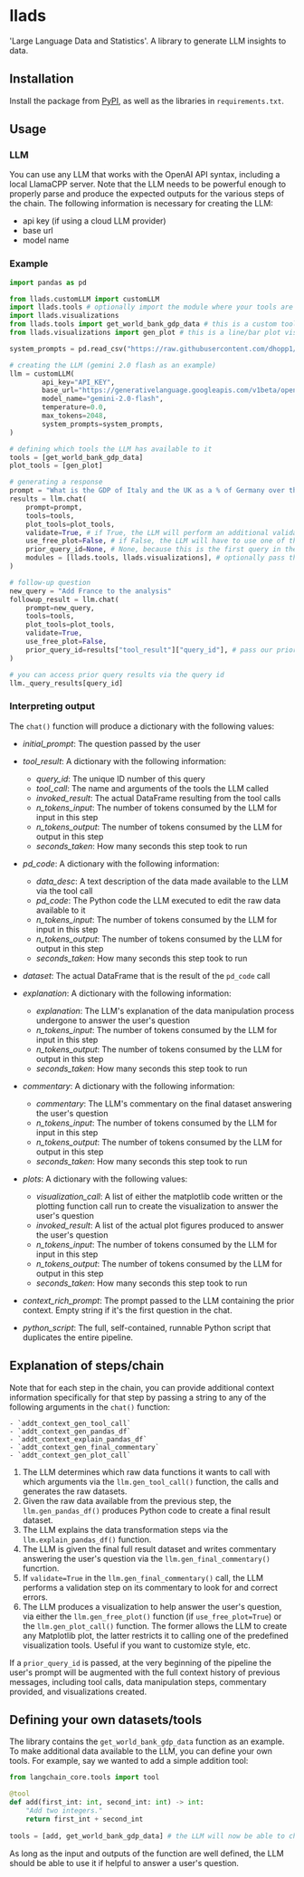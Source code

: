 # llads
'Large Language Data and Statistics'. A library to generate LLM insights to data.

## Installation
Install the package from [PyPI](https://pypi.org/project/llads/), as well as the libraries in `requirements.txt`.

## Usage
### LLM
You can use any LLM that works with the OpenAI API syntax, including a local LlamaCPP server. Note that the LLM needs to be powerful enough to properly parse and produce the expected outputs for the various steps of the chain. The following information is necessary for creating the LLM:

- api key (if using a cloud LLM provider)
- base url
- model name

### Example
```py
import pandas as pd

from llads.customLLM import customLLM
import llads.tools # optionally import the module where your tools are to get proper imports for full runnable Python script generation
import llads.visualizations
from llads.tools import get_world_bank_gdp_data # this is a custom tool included as an example. You can define and pass your own tools
from llads.visualizations import gen_plot # this is a line/bar plot visualization tool included as an example. You can define and pass your own visualization tools

system_prompts = pd.read_csv("https://raw.githubusercontent.com/dhopp1/llads/refs/heads/main/system_prompts.csv") # a good default is included in the repo, but you can edit to your own needs

# creating the LLM (gemini 2.0 flash as an example)
llm = customLLM(
        api_key="API_KEY",
        base_url="https://generativelanguage.googleapis.com/v1beta/openai",
        model_name="gemini-2.0-flash",
        temperature=0.0,
        max_tokens=2048,
        system_prompts=system_prompts,
)

# defining which tools the LLM has available to it
tools = [get_world_bank_gdp_data]
plot_tools = [gen_plot]

# generating a response
prompt = "What is the GDP of Italy and the UK as a % of Germany over the last 5 years?" # the user's initial question
results = llm.chat(
	prompt=prompt, 
	tools=tools, 
	plot_tools=plot_tools, 
	validate=True, # if True, the LLM will perform an additional validation step on its commentary
	use_free_plot=False, # if False, the LLM will have to use one of the plot_tools, if True, it will be free to make its own matplotlib plot
	prior_query_id=None, # None, because this is the first query in the chat history
	modules = [llads.tools, llads.visualizations], # optionally pass the modules where your tool and plot functions are to get proper imports for full runnable python script
)

# follow-up question
new_query = "Add France to the analysis"
followup_result = llm.chat(
	prompt=new_query, 
	tools=tools, 
	plot_tools=plot_tools, 
	validate=True,
	use_free_plot=False,
	prior_query_id=results["tool_result"]["query_id"], # pass our prior query id to make message history available
)

# you can access prior query results via the query id
llm._query_results[query_id]
```

### Interpreting output
The `chat()` function will produce a dictionary with the following values:

- _initial\_prompt_: The question passed by the user
- _tool\_result_: A dictionary with the following information:
	- _query\_id_: The unique ID number of this query
	- _tool\_call_: The name and arguments of the tools the LLM called
	- _invoked\_result_: The actual DataFrame resulting from the tool calls
	- _n\_tokens\_input_: The number of tokens consumed by the LLM for input in this step
	- _n\_tokens\_output_: The number of tokens consumed by the LLM for output in this step
	- _seconds\_taken_: How many seconds this step took to run
- _pd\_code_: A dictionary with the following information:
	- _data\_desc_: A text description of the data made available to the LLM via the tool call
	- _pd\_code_: The Python code the LLM executed to edit the raw data available to it
	- _n\_tokens\_input_: The number of tokens consumed by the LLM for input in this step
	- _n\_tokens\_output_: The number of tokens consumed by the LLM for output in this step
	- _seconds\_taken_: How many seconds this step took to run
- _dataset_: The actual DataFrame that is the result of the `pd_code` call
- _explanation_: A dictionary with the following information:
	- _explanation_: The LLM's explanation of the data manipulation process undergone to answer the user's question 
	- _n\_tokens\_input_: The number of tokens consumed by the LLM for input in this step
	- _n\_tokens\_output_: The number of tokens consumed by the LLM for output in this step
	- _seconds\_taken_: How many seconds this step took to run
- _commentary_: A dictionary with the following information:
	- _commentary_: The LLM's commentary on the final dataset answering the user's question
	- _n\_tokens\_input_: The number of tokens consumed by the LLM for input in this step
	- _n\_tokens\_output_: The number of tokens consumed by the LLM for output in this step
	- _seconds\_taken_: How many seconds this step took to run

- _plots_: A dictionary with the following values:
	- _visualization\_call_: A list of either the matplotlib code written or the plotting function call run to create the visualization to answer the user's question
	- _invoked\_result_: A list of the actual plot figures produced to answer the user's question
	- _n\_tokens\_input_: The number of tokens consumed by the LLM for input in this step
	- _n\_tokens\_output_: The number of tokens consumed by the LLM for output in this step
	- _seconds\_taken_: How many seconds this step took to run
- _context\_rich\_prompt_: The prompt passed to the LLM containing the prior context. Empty string if it's the first question in the chat.
- _python\_script_: The full, self-contained, runnable Python script that duplicates the entire pipeline.

## Explanation of steps/chain
Note that for each step in the chain, you can provide additional context information specifically for that step by passing a string to any of the following arguments in the `chat()` function:

	- `addt_context_gen_tool_call`
	- `addt_context_gen_pandas_df`
	- `addt_context_explain_pandas_df`
	- `addt_context_gen_final_commentary`
	- `addt_context_gen_plot_call`

1. The LLM determines which raw data functions it wants to call with which arguments via the  `llm.gen_tool_call()` function, the calls and generates the raw datasets. 
2. Given the raw data available from the previous step, the `llm.gen_pandas_df()` produces Python code to create a final result dataset.
3. The LLM explains the data transformation steps via the `llm.explain_pandas_df()` function.
4. The LLM is given the final full result dataset and writes commentary answering the user's question via the `llm.gen_final_commentary()` funcrtion.
5. If `validate=True` in the `llm.gen_final_commentary()` call, the LLM performs a validation step on its commentary to look for and correct errors.
6. The LLM produces a visualization to help answer the user's question, via either the `llm.gen_free_plot()` function (if `use_free_plot=True`) or the `llm.gen_plot_call()` function. The former allows the LLM to create any Matplotlib plot, the latter restricts it to calling one of the predefined visualization tools. Useful if you want to customize style, etc.

If a `prior_query_id` is passed, at the very beginning of the pipeline the user's prompt will be augmented with the full context history of previous messages, including tool calls, data manipulation steps, commentary provided, and visualizations created.

## Defining your own datasets/tools
The library contains the `get_world_bank_gdp_data` function as an example. To make additional data available to the LLM, you can define your own tools. For example, say we wanted to add a simple addition tool:

```py
from langchain_core.tools import tool

@tool
def add(first_int: int, second_int: int) -> int:
    "Add two integers."
    return first_int + second_int
    
tools = [add, get_world_bank_gdp_data] # the LLM will now be able to choose either the addition tool, or the World Bank GDP tool.
```

As long as the input and outputs of the function are well defined, the LLM should be able to use it if helpful to answer a user's question.